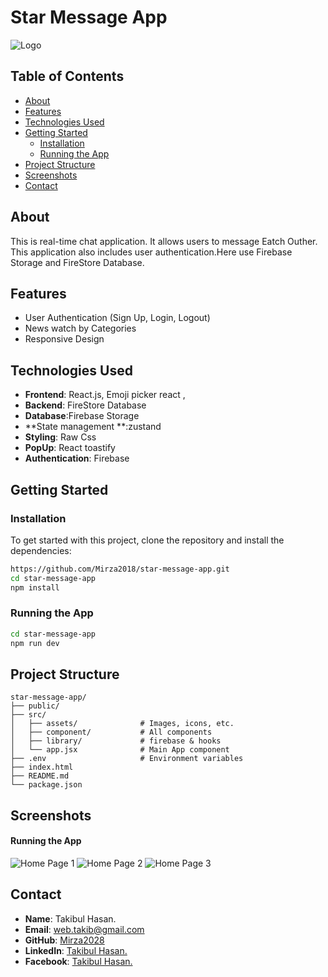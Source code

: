 # **Star Message App**

![Logo](https://i.ibb.co/NpwPr5f/Screenshot-2024-08-21-193032.png) 



## **Table of Contents**

- [About](#about)
- [Features](#features)
- [Technologies Used](#technologies-used)
- [Getting Started](#getting-started)
  - [Installation](#installation)
  - [Running the App](#running-the-app)
- [Project Structure](#project-structure)
- [Screenshots](#screenshots)
- [Contact](#contact)

## **About**

This is  real-time chat application. It allows users to message Eatch Outher. This application also includes user authentication.Here use Firebase Storage and FireStore Database.

## **Features**

- User Authentication (Sign Up, Login, Logout)
- News watch by Categories
- Responsive Design


## **Technologies Used**

- **Frontend**: React.js, Emoji picker react ,
- **Backend**: FireStore Database
- **Database**:Firebase Storage
- **State management **:zustand
- **Styling**: Raw Css
- **PopUp**: React toastify
- **Authentication**: Firebase

## **Getting Started**

### **Installation**

To get started with this project, clone the repository and install the dependencies:

```bash
https://github.com/Mirza2018/star-message-app.git
cd star-message-app
npm install
```

### **Running the App**
```bash
cd star-message-app
npm run dev
```

## **Project Structure**

```plaintext
star-message-app/
├── public/
├── src/
│   ├── assets/              # Images, icons, etc.
│   ├── component/           # All components 
│   ├── library/             # firebase & hooks
│   └── app.jsx              # Main App component
├── .env                     # Environment variables
├── index.html         
├── README.md       
└── package.json
```



## **Screenshots**

#### **Running the App**
![Home Page 1](https://i.ibb.co/NpwPr5f/Screenshot-2024-08-21-193032.png) 
![Home Page 2](https://i.ibb.co/W5GHhRG/Screenshot-2024-08-21-193116.png) 
![Home Page 3](https://i.ibb.co/LNy7CGb/Screenshot-2024-08-21-193153.png) 







## **Contact**





- **Name**: Takibul Hasan.
- **Email**: [web.takib@gmail.com](https://mail.google.com/mail/u/0/?fs=1&to=web.takib@gmail.com&tf=cm)
- **GitHub**: [Mirza2028](https://github.com/Mirza2018)
- **LinkedIn**: [Takibul Hasan.](https://www.linkedin.com/in/takibul-hasan-619389242/)
- **Facebook**: [Takibul Hasan.](https://www.facebook.com/takibul.hassan.56)
